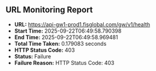## URL Monitoring Report

- **URL:** https://api-gw1-prod1.fisglobal.com/gw/v1/health
- **Start Time:** 2025-09-22T06:49:58.790398
- **End Time:** 2025-09-22T06:49:58.969481
- **Total Time Taken:** 0.179083 seconds
- **HTTP Status Code:** 403
- **Status:** Failure
- **Failure Reason:** HTTP Status Code: 403
